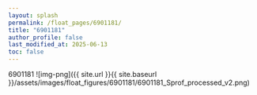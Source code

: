 ```yaml
---
layout: splash
permalink: /float_pages/6901181/
title: "6901181"
author_profile: false
last_modified_at: 2025-06-13
toc: false
---
```

 
6901181
![img-png]({{ site.url }}{{ site.baseurl }}/assets/images/float_figures/6901181/6901181_Sprof_processed_v2.png)